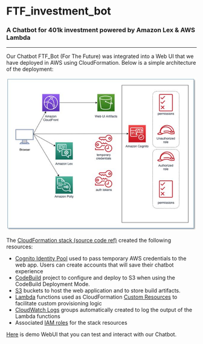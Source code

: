 # FTF_investment_bot

### A Chatbot for 401k investment powered by Amazon Lex &amp; AWS Lambda

---

Our Chatbot FTF_Bot (For The Future) was integrated into a Web UI that we have deployed in AWS using CloudFormation. Below is a simple architecture of the deployment:

![BotWebUI](images/BotWebUI.jpg)

The [CloudFormation stack (source code ref)](https://github.com/aws-samples/aws-lex-web-ui/tree/master/templates) created the following resources:

- [Cognito Identity Pool](http://docs.aws.amazon.com/cognito/latest/developerguide/identity-pools.html)
used to pass temporary AWS credentials to the web app. Users can create accounts that will save their chatbot experience
- [CodeBuild](https://aws.amazon.com/codebuild/) project to configure
and deploy to S3 when using the CodeBuild Deployment Mode.
- [S3](https://aws.amazon.com/s3/) buckets to host the web application
and to store build artifacts.
- [Lambda](https://aws.amazon.com/lambda/) functions used as CloudFormation
[Custom Resources](http://docs.aws.amazon.com/AWSCloudFormation/latest/UserGuide/template-custom-resources.html)
to facilitate custom provisioning logic
- [CloudWatch Logs](http://docs.aws.amazon.com/AmazonCloudWatch/latest/logs/WhatIsCloudWatchLogs.html)
groups automatically created to log the output of the Lambda functions
- Associated [IAM roles](http://docs.aws.amazon.com/IAM/latest/UserGuide/id_roles.html)
for the stack resources

[Here](https://d2zecd7p5lmd.cloudfront.net/) is demo WebUI that you can test and interact with our Chatbot. 